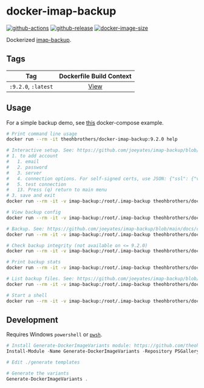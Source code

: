 # docker-imap-backup

[![github-actions](https://github.com/theohbrothers/docker-imap-backup/workflows/ci-master-pr/badge.svg)](https://github.com/theohbrothers/docker-imap-backup/actions)
[![github-release](https://img.shields.io/github/v/release/theohbrothers/docker-imap-backup?style=flat-square)](https://github.com/theohbrothers/docker-imap-backup/releases/)
[![docker-image-size](https://img.shields.io/docker/image-size/theohbrothers/docker-imap-backup/latest)](https://hub.docker.com/r/theohbrothers/docker-imap-backup)

Dockerized [imap-backup](https://github.com/joeyates/imap-backup).

## Tags

| Tag | Dockerfile Build Context |
|:-------:|:---------:|
| `:9.2.0`, `:latest` | [View](variants/9.2.0) |

## Usage

For a simple backup demo, see [this](docs/examples/simple) docker-compose example.

```sh
# Print command line usage
docker run --rm -it theohbrothers/docker-imap-backup:9.2.0 help

# Interactive setup. See: https://github.com/joeyates/imap-backup/blob/main/docs/commands/setup.md
# 1. to add account
#   1. email
#   2. password
#   3. server
#   4. connection options. For self-signed certs, use JSON: {"ssl": {"verify_mode": 0}}
#   5. test connection
#   13. Press (q) return to main menu
# 3. save and exit
docker run --rm -it -v imap-backup:/root/.imap-backup theohbrothers/docker-imap-backup:9.2.0 setup

# View backup config
docker run --rm -it -v imap-backup:/root/.imap-backup theohbrothers/docker-imap-backup:9.2.0 cat /root/.imap-backup/config.json

# Backup. See: https://github.com/joeyates/imap-backup/blob/main/docs/commands/backup.md
docker run --rm -it -v imap-backup:/root/.imap-backup theohbrothers/docker-imap-backup:9.2.0 backup

# Check backup integrity (not available on <= 9.2.0)
docker run --rm -it -v imap-backup:/root/.imap-backup theohbrothers/docker-imap-backup:9.2.0 local check

# Print backup stats
docker run --rm -it -v imap-backup:/root/.imap-backup theohbrothers/docker-imap-backup:9.2.0 stats <email>

# List backup files. See: https://github.com/joeyates/imap-backup/blob/main/docs/commands/backup.md
docker run --rm -it -v imap-backup:/root/.imap-backup theohbrothers/docker-imap-backup:9.2.0 ls -alR /root/.imap-backup

# Start a shell
docker run --rm -it -v imap-backup:/root/.imap-backup theohbrothers/docker-imap-backup:9.2.0 sh
```

## Development

Requires Windows `powershell` or [`pwsh`](https://github.com/PowerShell/PowerShell).

```powershell
# Install Generate-DockerImageVariants module: https://github.com/theohbrothers/Generate-DockerImageVariants
Install-Module -Name Generate-DockerImageVariants -Repository PSGallery -Scope CurrentUser -Force -Verbose

# Edit ./generate templates

# Generate the variants
Generate-DockerImageVariants .
```
